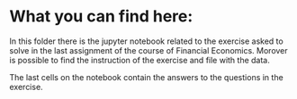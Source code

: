 # What you can find here:
In this folder there is the jupyter notebook related to the exercise asked to solve in the last assignment of the course of Financial Economics. Morover is possible to find the instruction of the exercise and file with the data.

The last cells on the notebook contain the answers to the questions in the exercise.
